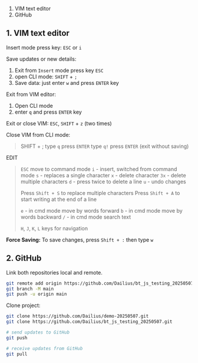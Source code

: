 1. VIM text editor
2. GitHub

## 1. VIM text editor
Insert mode press key: `ESC` or `i`

Save updates or new details: 
1. Exit from `Insert` mode press key `ESC`
2. open CLI mode: `SHIFT` + `;`
3. Save data: just enter `w` and press `ENTER` key

Exit from VIM editor:  
1. Open CLI mode
2. enter `q` and press `ENTER` key

Exit or close VIM:
`ESC`, `SHIFT` + `z` (two times)

Close VIM from CLI mode:
> SHIFT + ;
> type `q` press `ENTER`
> type `q!` press `ENTER` (exit without saving)

EDIT
>`ESC` move to command mode
>`i` - insert, switched from command mode
>`s` - replaces a single character
>`x` - delete character
>`3x` - delete multiple characters
>`d` - press twice to delete a line
>`u` - undo changes
>
>Press `Shift + S` to replace multiple characters
>Press `Shift + A` to start writing at the end of a line
>
>`e` - in cmd mode move by words forward
>`b` - in cmd mode move by words backward
>`/` - in cmd mode search text
>
>`H`, `J`, `K`, `L` keys for navigation

**Force Saving:** To save changes, press `Shift + :` then type `w`

## 2. GitHub

Link both repositories local and remote.
```bash
git remote add origin https://github.com/Dailius/bt_js_testing_20250507.git
git branch -M main
git push -u origin main
```

Clone project: 
```bash
git clone https://github.com/Dailius/demo-20250507.git
git clone https://github.com/Dailius/bt_js_testing_20250507.git
```

```bash
# send updates to GitHub
git push

# receive updates from GitHub 
git pull
```




